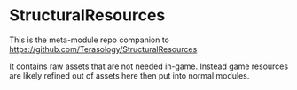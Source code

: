 StructuralResources
==========

This is the meta-module repo companion to https://github.com/Terasology/StructuralResources

It contains raw assets that are not needed in-game. Instead game resources are likely refined out of assets here then put into normal modules.